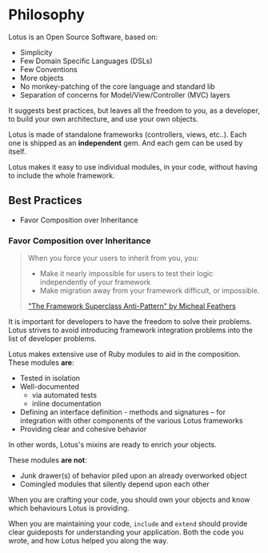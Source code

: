 # Philosophy

Lotus is an Open Source Software, based on:

* Simplicity
* Few Domain Specific Languages (DSLs)
* Few Conventions
* More objects
* No monkey-patching of the core language and standard lib
* Separation of concerns for Model/View/Controller (MVC) layers

It suggests best practices, but leaves all the freedom to you, as a developer, to build your own architecture, and use your own objects.

Lotus is made of standalone frameworks (controllers, views, etc..).
Each one is shipped as an **independent** gem.
And each gem can be used by itself.

Lotus makes it easy to use individual modules, in your code, without having to include the whole framework.

## Best Practices

* Favor Composition over Inheritance

### Favor Composition over Inheritance

> When you force your users to inherit from you, you:
>
> * Make it nearly impossible for users to test their logic independently of your framework
> * Make migration away from your framework difficult, or impossible.
>
> ["The Framework Superclass Anti-Pattern" by Micheal Feathers](http://michaelfeathers.typepad.com/michael_feathers_blog/2013/01/the-framework-superclass-anti-pattern.html)

It is important for developers to have the freedom to solve their problems.
Lotus strives to avoid introducing framework integration problems into the list of developer problems.

Lotus makes extensive use of Ruby modules to aid in the composition.
These modules **are**:

* Tested in isolation
* Well-documented
  - via automated tests
  - inline documentation
* Defining an interface definition - methods and signatures – for integration with other components of the various Lotus frameworks
* Providing clear and cohesive behavior

In other words, Lotus's mixins are ready to enrich *your* objects.

These modules **are not**:

* Junk drawer(s) of behavior piled upon an already overworked object
* Comingled modules that silently depend upon each other

When you are crafting your code, you should own your objects and know
which behaviours Lotus is providing.

When you are maintaining your code, `include` and `extend` should provide clear guideposts for understanding your application.
Both the code you wrote, and how Lotus helped you along the way.

